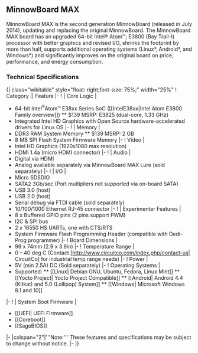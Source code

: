 ## MinnowBoard MAX 

MinnowBoard MAX is the second generation MinnowBoard (released in July 2014), updating and replacing the original MinnowBoard. The MinnowBoard MAX board has an upgraded 64-bit Intel® Atom™; E3800 (Bay Trail-I) processor with better graphics and revised I/O, shrinks the footprint by more than half, supports additional operating systems (Linux*, Android*, and Windows*) and significantly improves on the original board on price, performance, and energy consumption.

### Technical Specifications

{| class="wikitable" style="float: right;font-size: 75%;" width="25%"
 ! Category	||	Feature
 |-
 ! | Core Logic
 |
* 64-bit Intel<sup>&reg;</sup>Atom&trade; E38xx Series SoC ([[IntelE38xx|Intel Atom E3800 Family overview]])
** $139 MSRP: E3825 (dual-core, 1.33 GHz)
* Integrated Intel HD Graphics with Open Source hardware-accelerated drivers for Linux OS
 |-
 ! | Memory
 |
* DDR3 RAM System Memory
** $139 MSRP: 2 GB
* 8 MB SPI Flash System Firmware Memory
 |-
 ! Video
 |	
* Intel HD Graphics (1920x1080 max resolution)
* HDMI 1.4a (micro HDMI connector)
 |-
 ! | Audio
 |	
* Digital via HDMI
* Analog available separately via MinnowBoard MAX Lure (sold separately)
 |-
 ! | I/O
 |	
* Micro SDSDIO
* SATA2 3Gb/sec (Port multipliers not supported via on-board SATA)
* USB 3.0 (host)
* USB 2.0 (host)
* Serial debug via FTDI cable (sold separately)
* 10/100/1000 Ethernet RJ-45 connector
 |-
 ! |  Experimenter Features
 | 	
* 8 x Buffered GPIO pins (2 pins support PWM)
* I2C &amp; SPI bus
* 2 x 16550 HS UARTs, one with CTS/RTS 	 	
* System Firmware Flash Programming Header (compatible with Dedi-Prog programmer)
 |-
 ! Board Dimensions
 |	
* 99 x 74mm (2.9 x 3.9in)
 |-
 ! Temperature Range
 |	
* 0 – 40 deg C (Contact [http://www.circuitco.com/index.php/contact-us| CircuitCo] for industrial temp range needs)
 |-
 ! Power
 |	
* 5V (min 2.5A) DC (Sold separately)
 |-
 ! Operating Systems
 |
* Supported:
** [[Linux| Debian GNU, Ubuntu, Fedora, Linux Mint]]
** [[Yocto Project| Yocto Project Compatible]]
** [[Android| Android 4.4 (Kitkat) and 5.0 (Lollipop) System]]
** [[Windows| Microsoft Windows 8.1 and 10]]

 |-
 ! | System Boot Firmware
 |	
* [[UEFI| UEFI Firmware]]
* [[Coreboot]] 
* [[SageBIOS]]

 |-
 |colspan="2"|'''Note:''' These features and specifications may be subject to change without notice.
 |-
|}
